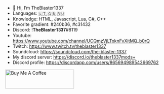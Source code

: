 

- 👋 Hi, I’m TheBlaster1337 
- Languages: 🇱🇹,🇬🇧,🇷🇺
- Knowledge: HTML, Javascript, Lua, C#, C++
- Favorite gradient: #240b36, #c31432
- Discord: !𝐓𝐡𝐞𝐁𝐥𝐚𝐬𝐭𝐞𝐫𝟏𝟑𝟑𝟕#8119
- Youtube: https://www.youtube.com/channel/UCQmzVjLTxknFvXitMQ_b0rQ
- Twitch: https://www.twitch.tv/theblaster1337
- Soundcloud: https://soundcloud.com/the-blaster-1337
- My discord server: https://discord.io/theblaster1337mods+
- Discord profile: https://discordapp.com/users/865694989543669762

<a href="https://www.buymeacoffee.com/theblaster1337" target="_blank"><img src="https://cdn.buymeacoffee.com/buttons/v2/default-yellow.png" alt="Buy Me A Coffee" style="height: 60px !important;width: 217px !important;" ></a>

